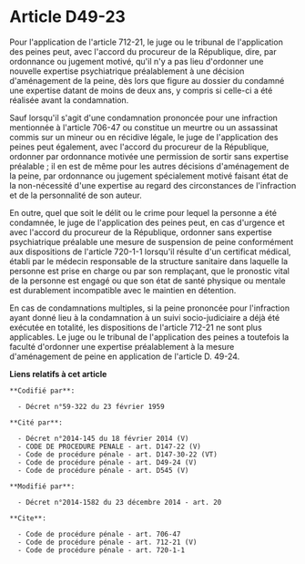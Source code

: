 # Article D49-23

Pour l'application de l'article 712-21, le juge ou le tribunal de l'application des peines peut, avec l'accord du procureur
de la République, dire, par ordonnance ou jugement motivé, qu'il n'y a pas lieu d'ordonner une nouvelle expertise
psychiatrique préalablement à une décision d'aménagement de la peine, dès lors que figure au dossier du condamné une
expertise datant de moins de deux ans, y compris si celle-ci a été réalisée avant la condamnation. 

Sauf lorsqu'il s'agit d'une condamnation prononcée pour une infraction mentionnée à l'article 706-47 ou constitue un meurtre
ou un assassinat commis sur un mineur ou en récidive légale, le juge de l'application des peines peut également, avec
l'accord du procureur de la République, ordonner par ordonnance motivée une permission de sortir sans expertise préalable ;
il en est de même pour les autres décisions d'aménagement de la peine, par ordonnance ou jugement spécialement motivé faisant
état de la non-nécessité d'une expertise au regard des circonstances de l'infraction et de la personnalité de son auteur. 

En outre, quel que soit le délit ou le crime pour lequel la personne a été condamnée, le juge de l'application des peines
peut, en cas d'urgence et avec l'accord du procureur de la République, ordonner sans expertise psychiatrique préalable une
mesure de suspension de peine conformément aux dispositions de l'article 720-1-1 lorsqu'il résulte d'un certificat médical,
établi par le médecin responsable de la structure sanitaire dans laquelle la personne est prise en charge ou par son
remplaçant, que le pronostic vital de la personne est engagé ou que son état de santé physique ou mentale est durablement
incompatible avec le maintien en détention. 

En cas de condamnations multiples, si la peine prononcée pour l'infraction ayant donné lieu à la condamnation à un suivi
socio-judiciaire a déjà été exécutée en totalité, les dispositions de l'article 712-21 ne sont plus applicables. Le juge ou
le tribunal de l'application des peines a toutefois la faculté d'ordonner une expertise préalablement à la mesure
d'aménagement de peine en application de l'article D. 49-24.

**Liens relatifs à cet article**

	**Codifié par**:

	  - Décret n°59-322 du 23 février 1959

	**Cité par**:

	  - Décret n°2014-145 du 18 février 2014 (V)
	  - CODE DE PROCEDURE PENALE - art. D147-22 (V)
	  - Code de procédure pénale - art. D147-30-22 (VT)
	  - Code de procédure pénale - art. D49-24 (V)
	  - Code de procédure pénale - art. D545 (V)

	**Modifié par**:

	  - Décret n°2014-1582 du 23 décembre 2014 - art. 20

	**Cite**:

	  - Code de procédure pénale - art. 706-47
	  - Code de procédure pénale - art. 712-21 (V)
	  - Code de procédure pénale - art. 720-1-1
